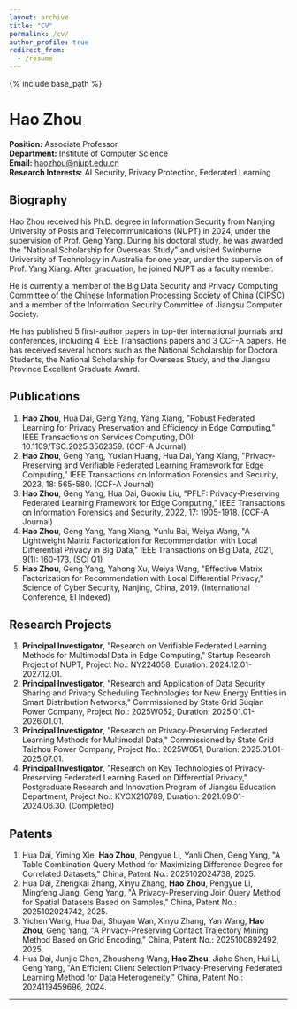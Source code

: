 ```yaml
---
layout: archive
title: "CV"
permalink: /cv/
author_profile: true
redirect_from:
  - /resume
---
```


{% include base_path %}

# Hao Zhou

**Position:** Associate Professor  
**Department:** Institute of Computer Science  
**Email:** haozhou@njupt.edu.cn  
**Research Interests:** AI Security, Privacy Protection, Federated Learning

## Biography

Hao Zhou received his Ph.D. degree in Information Security from Nanjing University of Posts and Telecommunications (NUPT) in 2024, under the supervision of Prof. Geng Yang. During his doctoral study, he was awarded the "National Scholarship for Overseas Study" and visited Swinburne University of Technology in Australia for one year, under the supervision of Prof. Yang Xiang. After graduation, he joined NUPT as a faculty member.

He is currently a member of the Big Data Security and Privacy Computing Committee of the Chinese Information Processing Society of China (CIPSC) and a member of the Information Security Committee of Jiangsu Computer Society.

He has published 5 first-author papers in top-tier international journals and conferences, including 4 IEEE Transactions papers and 3 CCF-A papers. He has received several honors such as the National Scholarship for Doctoral Students, the National Scholarship for Overseas Study, and the Jiangsu Province Excellent Graduate Award.

## Publications

1. **Hao Zhou**, Hua Dai, Geng Yang, Yang Xiang, "Robust Federated Learning for Privacy Preservation and Efficiency in Edge Computing," IEEE Transactions on Services Computing, DOI: 10.1109/TSC.2025.3562359. (CCF-A Journal)
2. **Hao Zhou**, Geng Yang, Yuxian Huang, Hua Dai, Yang Xiang, "Privacy-Preserving and Verifiable Federated Learning Framework for Edge Computing," IEEE Transactions on Information Forensics and Security, 2023, 18: 565-580. (CCF-A Journal)
3. **Hao Zhou**, Geng Yang, Hua Dai, Guoxiu Liu, "PFLF: Privacy-Preserving Federated Learning Framework for Edge Computing," IEEE Transactions on Information Forensics and Security, 2022, 17: 1905-1918. (CCF-A Journal)
4. **Hao Zhou**, Geng Yang, Yang Xiang, Yunlu Bai, Weiya Wang, "A Lightweight Matrix Factorization for Recommendation with Local Differential Privacy in Big Data," IEEE Transactions on Big Data, 2021, 9(1): 160-173. (SCI Q1)
5. **Hao Zhou**, Geng Yang, Yahong Xu, Weiya Wang, "Effective Matrix Factorization for Recommendation with Local Differential Privacy," Science of Cyber Security, Nanjing, China, 2019. (International Conference, EI Indexed)

## Research Projects

1. **Principal Investigator**, "Research on Verifiable Federated Learning Methods for Multimodal Data in Edge Computing," Startup Research Project of NUPT, Project No.: NY224058, Duration: 2024.12.01-2027.12.01.
2. **Principal Investigator**, "Research and Application of Data Security Sharing and Privacy Scheduling Technologies for New Energy Entities in Smart Distribution Networks," Commissioned by State Grid Suqian Power Company, Project No.: 2025W052, Duration: 2025.01.01-2026.01.01.
3. **Principal Investigator**, "Research on Privacy-Preserving Federated Learning Methods for Multimodal Data," Commissioned by State Grid Taizhou Power Company, Project No.: 2025W051, Duration: 2025.01.01-2025.07.01.
4. **Principal Investigator**, "Research on Key Technologies of Privacy-Preserving Federated Learning Based on Differential Privacy," Postgraduate Research and Innovation Program of Jiangsu Education Department, Project No.: KYCX210789, Duration: 2021.09.01-2024.06.30. (Completed)

## Patents

1. Hua Dai, Yiming Xie, **Hao Zhou**, Pengyue Li, Yanli Chen, Geng Yang, "A Table Combination Query Method for Maximizing Difference Degree for Correlated Datasets," China, Patent No.: 2025102024738, 2025.
2. Hua Dai, Zhengkai Zhang, Xinyu Zhang, **Hao Zhou**, Pengyue Li, Mingfeng Jiang, Geng Yang, "A Privacy-Preserving Join Query Method for Spatial Datasets Based on Samples," China, Patent No.: 2025102024742, 2025.
3. Yichen Wang, Hua Dai, Shuyan Wan, Xinyu Zhang, Yan Wang, **Hao Zhou**, Geng Yang, "A Privacy-Preserving Contact Trajectory Mining Method Based on Grid Encoding," China, Patent No.: 2025100892492, 2025.
4. Hua Dai, Junjie Chen, Zhousheng Wang, **Hao Zhou**, Jiahe Shen, Hui Li, Geng Yang, "An Efficient Client Selection Privacy-Preserving Federated Learning Method for Data Heterogeneity," China, Patent No.: 2024119459696, 2024.

---
